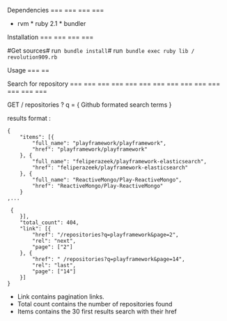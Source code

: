 Dependencies === === === ===

* rvm * ruby 2.1 * bundler

Installation === === === ===

#Get sources# run` bundle install`# run` bundle exec ruby lib / revolution909.rb`

Usage === ==


Search
for repository === === === === === === === === === === === === === ===


GET / repositories ? q = {
    Github formated search terms
}


results format :


    {
        "items": [{
            "full_name": "playframework/playframework",
            "href": "playframework/playframework"
        }, {
            "full_name": "feliperazeek/playframework-elasticsearch",
            "href": "feliperazeek/playframework-elasticsearch"
        }, {
            "full_name": "ReactiveMongo/Play-ReactiveMongo",
            "href": "ReactiveMongo/Play-ReactiveMongo"
        }
    ,...

     {
        }],
        "total_count": 404,
        "link": [{
            "href": "/repositories?q=playframework&page=2",
            "rel": "next",
            "page": ["2"]
        }, {
            "href": " /repositories?q=playframework&page=14",
            "rel": "last",
            "page": ["14"]
        }]
    }


* Link contains pagination links.
* Total count contains the number of repositories found
* Items contains the 30 first results search with their href 



